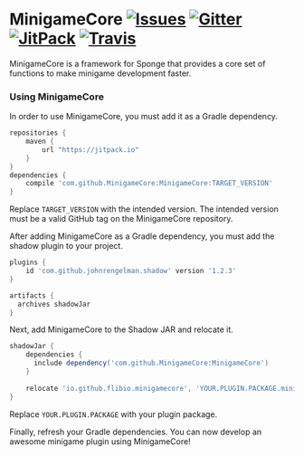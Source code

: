 # MinigameCore [![Issues](https://img.shields.io/github/issues/MinigameCore/MinigameCore.svg?style=flat-square)](http://www.github.com/MinigameCore/MinigameCore/issues/) [![Gitter](https://img.shields.io/badge/chat-on_gitter-3F51B5.svg?style=flat-square)](https://gitter.im/MinigameCore/MinigameCore) [![JitPack](https://img.shields.io/badge/dependency-jitpack-4CAF50.svg?style=flat-square)](https://jitpack.io/#MinigameCore/MinigameCore) [![Travis](https://img.shields.io/travis/MinigameCore/MinigameCore.svg?style=flat-square)](https://travis-ci.org/MinigameCore/MinigameCore)

MinigameCore is a framework for Sponge that provides a core set of functions to make minigame development faster.

### Using MinigameCore

In order to use MinigameCore, you must add it as a Gradle dependency.

```gradle
repositories {
    maven {
        url "https://jitpack.io"
    }
}
dependencies {
    compile 'com.github.MinigameCore:MinigameCore:TARGET_VERSION'
}
```

Replace `TARGET_VERSION` with the intended version. The intended version must be a valid GitHub tag on the MinigameCore repository.

After adding MinigameCore as a Gradle dependency, you must add the shadow plugin to your project.

```gradle
plugins {
    id 'com.github.johnrengelman.shadow' version '1.2.3'
}

artifacts {
  archives shadowJar
}
```

Next, add MinigameCore to the Shadow JAR and relocate it.

```gradle
shadowJar {
    dependencies {
      include dependency('com.github.MinigameCore:MinigameCore')
    }
  
    relocate 'io.github.flibio.minigamecore', 'YOUR.PLUGIN.PACKAGE.minigamecore'
}
```

Replace `YOUR.PLUGIN.PACKAGE` with your plugin package.

Finally, refresh your Gradle dependencies. You can now develop an awesome minigame plugin using MinigameCore!
